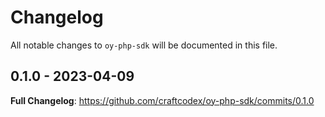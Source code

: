 # Changelog

All notable changes to `oy-php-sdk` will be documented in this file.

## 0.1.0 - 2023-04-09

**Full Changelog**: https://github.com/craftcodex/oy-php-sdk/commits/0.1.0
